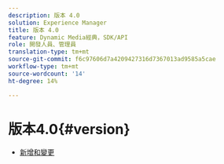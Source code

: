 ```yaml
---
description: 版本 4.0
solution: Experience Manager
title: 版本 4.0
feature: Dynamic Media經典，SDK/API
role: 開發人員、管理員
translation-type: tm+mt
source-git-commit: f6c97606d7a4209427316d7367013ad9585a5cae
workflow-type: tm+mt
source-wordcount: '14'
ht-degree: 14%

---
```



# 版本4.0{#version}

* [新增和變更](r-4-0-new.md)
